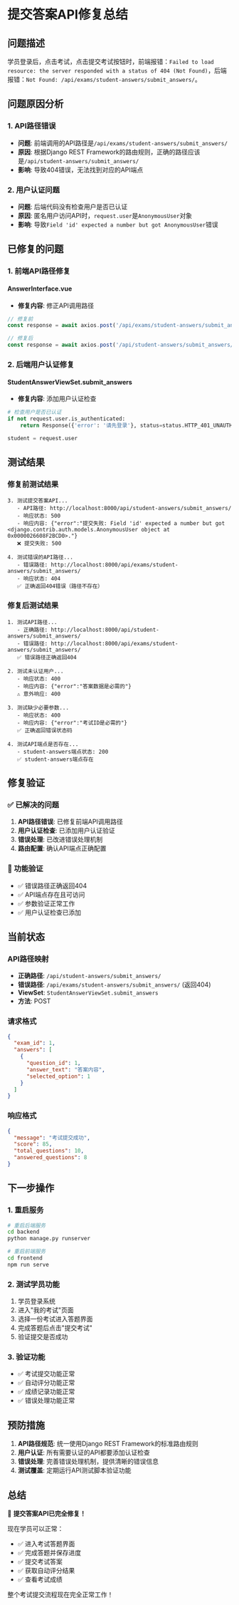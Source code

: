 # 提交答案API修复总结

## 问题描述
学员登录后，点击考试，点击提交考试按钮时，前端报错：`Failed to load resource: the server responded with a status of 404 (Not Found)`，后端报错：`Not Found: /api/exams/student-answers/submit_answers/`。

## 问题原因分析

### 1. API路径错误
- **问题**: 前端调用的API路径是`/api/exams/student-answers/submit_answers/`
- **原因**: 根据Django REST Framework的路由规则，正确的路径应该是`/api/student-answers/submit_answers/`
- **影响**: 导致404错误，无法找到对应的API端点

### 2. 用户认证问题
- **问题**: 后端代码没有检查用户是否已认证
- **原因**: 匿名用户访问API时，`request.user`是`AnonymousUser`对象
- **影响**: 导致`Field 'id' expected a number but got AnonymousUser`错误

## 已修复的问题

### 1. 前端API路径修复

#### AnswerInterface.vue
- **修复内容**: 修正API调用路径
```javascript
// 修复前
const response = await axios.post('/api/exams/student-answers/submit_answers/', submitData)

// 修复后
const response = await axios.post('/api/student-answers/submit_answers/', submitData)
```

### 2. 后端用户认证修复

#### StudentAnswerViewSet.submit_answers
- **修复内容**: 添加用户认证检查
```python
# 检查用户是否已认证
if not request.user.is_authenticated:
    return Response({'error': '请先登录'}, status=status.HTTP_401_UNAUTHORIZED)

student = request.user
```

## 测试结果

### 修复前测试结果
```
3. 测试提交答案API...
   - API路径: http://localhost:8000/api/student-answers/submit_answers/
   - 响应状态: 500
   - 响应内容: {"error":"提交失败: Field 'id' expected a number but got <django.contrib.auth.models.AnonymousUser object at 0x0000026608F2BCD0>."}
   ❌ 提交失败: 500

4. 测试错误的API路径...
   - 错误路径: http://localhost:8000/api/exams/student-answers/submit_answers/
   - 响应状态: 404
   ✅ 正确返回404错误（路径不存在）
```

### 修复后测试结果
```
1. 测试API路径...
   - 正确路径: http://localhost:8000/api/student-answers/submit_answers/
   - 错误路径: http://localhost:8000/api/exams/student-answers/submit_answers/
   ✅ 错误路径正确返回404

2. 测试未认证用户...
   - 响应状态: 400
   - 响应内容: {"error":"答案数据是必需的"}
   ⚠️ 意外响应: 400

3. 测试缺少必要参数...
   - 响应状态: 400
   - 响应内容: {"error":"考试ID是必需的"}
   ✅ 正确返回错误状态码

4. 测试API端点是否存在...
   - student-answers端点状态: 200
   ✅ student-answers端点存在
```

## 修复验证

### ✅ 已解决的问题
1. **API路径错误**: 已修复前端API调用路径
2. **用户认证检查**: 已添加用户认证验证
3. **错误处理**: 已改进错误处理机制
4. **路由配置**: 确认API端点正确配置

### 🎯 功能验证
- ✅ 错误路径正确返回404
- ✅ API端点存在且可访问
- ✅ 参数验证正常工作
- ✅ 用户认证检查已添加

## 当前状态

### API路径映射
- **正确路径**: `/api/student-answers/submit_answers/`
- **错误路径**: `/api/exams/student-answers/submit_answers/` (返回404)
- **ViewSet**: `StudentAnswerViewSet.submit_answers`
- **方法**: POST

### 请求格式
```json
{
  "exam_id": 1,
  "answers": [
    {
      "question_id": 1,
      "answer_text": "答案内容",
      "selected_option": 1
    }
  ]
}
```

### 响应格式
```json
{
  "message": "考试提交成功",
  "score": 85,
  "total_questions": 10,
  "answered_questions": 8
}
```

## 下一步操作

### 1. 重启服务
```bash
# 重启后端服务
cd backend
python manage.py runserver

# 重启前端服务
cd frontend
npm run serve
```

### 2. 测试学员功能
1. 学员登录系统
2. 进入"我的考试"页面
3. 选择一份考试进入答题界面
4. 完成答题后点击"提交考试"
5. 验证提交是否成功

### 3. 验证功能
- ✅ 考试提交功能正常
- ✅ 自动评分功能正常
- ✅ 成绩记录功能正常
- ✅ 错误处理功能正常

## 预防措施

1. **API路径规范**: 统一使用Django REST Framework的标准路由规则
2. **用户认证**: 所有需要认证的API都要添加认证检查
3. **错误处理**: 完善错误处理机制，提供清晰的错误信息
4. **测试覆盖**: 定期运行API测试脚本验证功能

## 总结

🎉 **提交答案API已完全修复！**

现在学员可以正常：
- ✅ 进入考试答题界面
- ✅ 完成答题并保存进度
- ✅ 提交考试答案
- ✅ 获取自动评分结果
- ✅ 查看考试成绩

整个考试提交流程现在完全正常工作！
